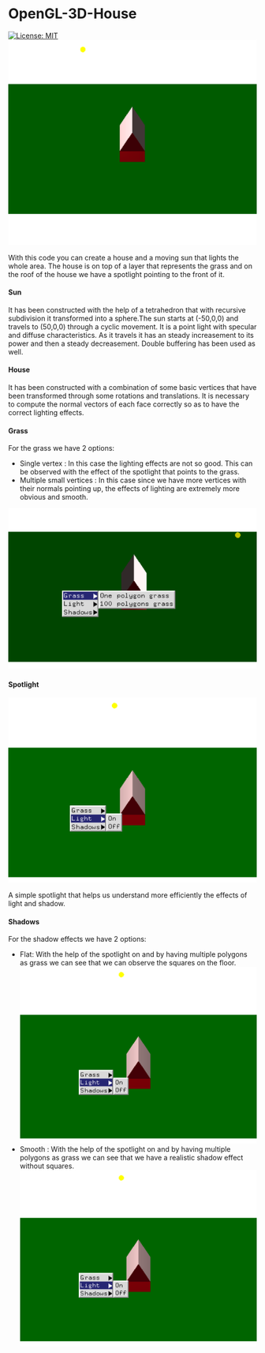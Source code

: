 # OpenGL-3D-House
 [![License: MIT](https://img.shields.io/badge/License-MIT-yellow.svg)](https://opensource.org/licenses/MIT "MIT License")
![House cover image](https://github.com/NikitasMaragkos/OpenGL-3D-House/blob/main/Images/House.PNG?raw=true)

With this code you can create a house and a moving sun that lights the whole area. The house is on top of a layer that represents the grass and on the roof of the house we have a spotlight pointing to the front of it.

#### Sun

It has been constructed with the help of a tetrahedron that with recursive subdivision it transformed into a sphere.The sun starts at (-50,0,0) and travels to (50,0,0) through a cyclic movement. It is a point light with specular and diffuse characteristics. As it travels it has an steady increasement to its power and then a steady decreasement. Double buffering has been used as well.

#### House

It has been constructed with a combination of some basic vertices that have been transformed through some rotations and translations. It is necessary to compute the normal vectors of each face correctly so as to have the correct lighting effects.

#### Grass

For the grass we have 2 options:
* Single vertex : In this case the lighting effects are not so good. This can be observed with the effect of the spotlight that points to the grass.
* Multiple small vertices : In this case since we have more vertices with their normals pointing up, the effects of lighting are extremely more obvious and smooth.

![House cover image](https://github.com/NikitasMaragkos/OpenGL-3D-House/blob/main/Images/House3.PNG?raw=true)

#### Spotlight
![House cover image](https://github.com/NikitasMaragkos/OpenGL-3D-House/blob/main/Images/House4.PNG?raw=true)

A simple spotlight that helps us understand more efficiently the effects of light and shadow.

#### Shadows

For the shadow effects we have 2 options:
* Flat: With the help of the spotlight on and by having multiple polygons as grass we can see that we can observe the squares on the floor.
![House cover image](https://github.com/NikitasMaragkos/OpenGL-3D-House/blob/main/Images/House4.PNG?raw=true)
* Smooth : With the help of the spotlight on and by having multiple polygons as grass we can see that we have a realistic shadow effect without squares.
![House cover image](https://github.com/NikitasMaragkos/OpenGL-3D-House/blob/main/Images/House4.PNG?raw=true)
